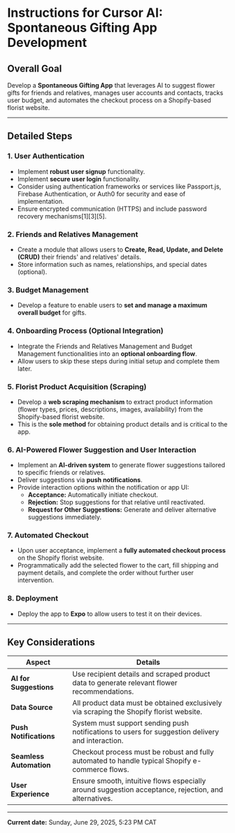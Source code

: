 # Instructions for Cursor AI: Spontaneous Gifting App Development

## Overall Goal
Develop a **Spontaneous Gifting App** that leverages AI to suggest flower gifts for friends and relatives, manages user accounts and contacts, tracks user budget, and automates the checkout process on a Shopify-based florist website.

---

## Detailed Steps

### 1. User Authentication
- Implement **robust user signup** functionality.
- Implement **secure user login** functionality.
- Consider using authentication frameworks or services like Passport.js, Firebase Authentication, or Auth0 for security and ease of implementation.
- Ensure encrypted communication (HTTPS) and include password recovery mechanisms[1][3][5].

### 2. Friends and Relatives Management
- Create a module that allows users to **Create, Read, Update, and Delete (CRUD)** their friends' and relatives' details.
- Store information such as names, relationships, and special dates (optional).

### 3. Budget Management
- Develop a feature to enable users to **set and manage a maximum overall budget** for gifts.

### 4. Onboarding Process (Optional Integration)
- Integrate the Friends and Relatives Management and Budget Management functionalities into an **optional onboarding flow**.
- Allow users to skip these steps during initial setup and complete them later.

### 5. Florist Product Acquisition (Scraping)
- Develop a **web scraping mechanism** to extract product information (flower types, prices, descriptions, images, availability) from the Shopify-based florist website.
- This is the **sole method** for obtaining product details and is critical to the app.

### 6. AI-Powered Flower Suggestion and User Interaction
- Implement an **AI-driven system** to generate flower suggestions tailored to specific friends or relatives.
- Deliver suggestions via **push notifications**.
- Provide interaction options within the notification or app UI:
  - **Acceptance:** Automatically initiate checkout.
  - **Rejection:** Stop suggestions for that relative until reactivated.
  - **Request for Other Suggestions:** Generate and deliver alternative suggestions immediately.

### 7. Automated Checkout
- Upon user acceptance, implement a **fully automated checkout process** on the Shopify florist website.
- Programmatically add the selected flower to the cart, fill shipping and payment details, and complete the order without further user intervention.

### 8. Deployment
- Deploy the app to **Expo** to allow users to test it on their devices.

---

## Key Considerations

| Aspect                 | Details                                                                                          |
|------------------------|------------------------------------------------------------------------------------------------|
| **AI for Suggestions** | Use recipient details and scraped product data to generate relevant flower recommendations.     |
| **Data Source**        | All product data must be obtained exclusively via scraping the Shopify florist website.         |
| **Push Notifications** | System must support sending push notifications to users for suggestion delivery and interaction.|
| **Seamless Automation**| Checkout process must be robust and fully automated to handle typical Shopify e-commerce flows. |
| **User Experience**    | Ensure smooth, intuitive flows especially around suggestion acceptance, rejection, and alternatives.|

---

**Current date:** Sunday, June 29, 2025, 5:23 PM CAT
